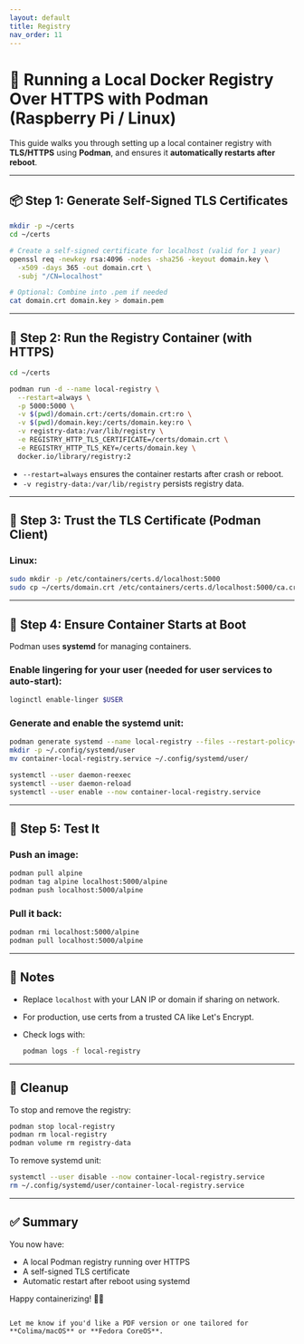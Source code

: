 ```yaml
---
layout: default
title: Registry
nav_order: 11
---
```



# 🔐 Running a Local Docker Registry Over HTTPS with Podman (Raspberry Pi / Linux)

This guide walks you through setting up a local container registry with **TLS/HTTPS** using **Podman**, and ensures it **automatically restarts after reboot**.

---

## 📦 Step 1: Generate Self-Signed TLS Certificates

```bash
mkdir -p ~/certs
cd ~/certs

# Create a self-signed certificate for localhost (valid for 1 year)
openssl req -newkey rsa:4096 -nodes -sha256 -keyout domain.key \
  -x509 -days 365 -out domain.crt \
  -subj "/CN=localhost"

# Optional: Combine into .pem if needed
cat domain.crt domain.key > domain.pem
````

---

## 🧪 Step 2: Run the Registry Container (with HTTPS)

```bash
cd ~/certs

podman run -d --name local-registry \
  --restart=always \
  -p 5000:5000 \
  -v $(pwd)/domain.crt:/certs/domain.crt:ro \
  -v $(pwd)/domain.key:/certs/domain.key:ro \
  -v registry-data:/var/lib/registry \
  -e REGISTRY_HTTP_TLS_CERTIFICATE=/certs/domain.crt \
  -e REGISTRY_HTTP_TLS_KEY=/certs/domain.key \
  docker.io/library/registry:2
```

* `--restart=always` ensures the container restarts after crash or reboot.
* `-v registry-data:/var/lib/registry` persists registry data.

---

## 🔐 Step 3: Trust the TLS Certificate (Podman Client)

### Linux:

```bash
sudo mkdir -p /etc/containers/certs.d/localhost:5000
sudo cp ~/certs/domain.crt /etc/containers/certs.d/localhost:5000/ca.crt
```

---

## 🔄 Step 4: Ensure Container Starts at Boot

Podman uses **systemd** for managing containers.

### Enable lingering for your user (needed for user services to auto-start):

```bash
loginctl enable-linger $USER
```

### Generate and enable the systemd unit:

```bash
podman generate systemd --name local-registry --files --restart-policy=always
mkdir -p ~/.config/systemd/user
mv container-local-registry.service ~/.config/systemd/user/

systemctl --user daemon-reexec
systemctl --user daemon-reload
systemctl --user enable --now container-local-registry.service
```

---

## 🧪 Step 5: Test It

### Push an image:

```bash
podman pull alpine
podman tag alpine localhost:5000/alpine
podman push localhost:5000/alpine
```

### Pull it back:

```bash
podman rmi localhost:5000/alpine
podman pull localhost:5000/alpine
```

---

## 📝 Notes

* Replace `localhost` with your LAN IP or domain if sharing on network.
* For production, use certs from a trusted CA like Let's Encrypt.
* Check logs with:

  ```bash
  podman logs -f local-registry
  ```

---

## 🧼 Cleanup

To stop and remove the registry:

```bash
podman stop local-registry
podman rm local-registry
podman volume rm registry-data
```

To remove systemd unit:

```bash
systemctl --user disable --now container-local-registry.service
rm ~/.config/systemd/user/container-local-registry.service
```

---

## ✅ Summary

You now have:

* A local Podman registry running over HTTPS
* A self-signed TLS certificate
* Automatic restart after reboot using systemd

Happy containerizing! 🐳🔐

```

Let me know if you'd like a PDF version or one tailored for **Colima/macOS** or **Fedora CoreOS**.
```
